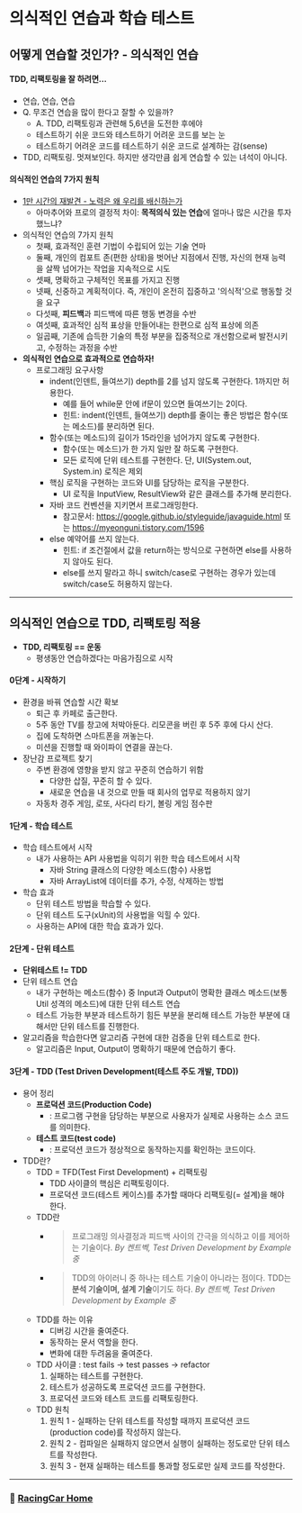 # 의식적인 연습과 학습 테스트
## 어떻게 연습할 것인가? - 의식적인 연습
#### TDD, 리팩토링을 잘 하려면…
- 연습, 연습, 연습 
- Q. 무조건 연습을 많이 한다고 잘할 수 있을까?
  - A. TDD, 리팩토링과 관련해 5,6년을 도전한 후에야
  - 테스트하기 쉬운 코드와 테스트하기 어려운 코드를 보는 눈
  - 테스트하기 어려운 코드를 테스트하기 쉬운 코드로 설계하는 감(sense)
- TDD, 리팩토링. 멋져보인다. 하지만 생각만큼 쉽게 연습할 수 있는 녀석이 아니다.

#### 의식적인 연습의 7가지 원칙 
- [1만 시간의 재발견 - 노력은 왜 우리를 배신하는가](http://www.yes24.com/Product/Goods/29135134)
  - 아마추어와 프로의 결정적 차이: **목적의식 있는 연습**에 얼마나 많은 시간을 투자했느냐?
- 의식적인 연습의 7가지 원칙
  - 첫째, 효과적인 훈련 기법이 수립되어 있는 기술 연마
  - 둘째, 개인의 컴포트 존(편한 상태)을 벗어난 지점에서 진행, 자신의 현재 능력을 살짝 넘어가는 작업을 지속적으로 시도
  - 셋째, 명확하고 구체적인 목표를 가지고 진행
  - 넷째, 신중하고 계획적이다. 즉, 개인이 온전히 집중하고 '의식적'으로 행동할 것을 요구
  - 다섯째, **피드백**과 피드백에 따른 행동 변경을 수반
  - 여섯째, 효과적인 심적 표상을 만들어내는 한편으로 심적 표상에 의존
  - 일곱째, 기존에 습득한 기술의 특정 부분을 집중적으로 개선함으로써 발전시키고, 수정하는 과정을 수반
- **의식적인 연습으로 효과적으로 연습하자!**
  - 프로그래밍 요구사항
    - indent(인덴트, 들여쓰기) depth를 2를 넘지 않도록 구현한다. 1까지만 허용한다.
      - 예를 들어 while문 안에 if문이 있으면 들여쓰기는 2이다.
      - 힌트: indent(인덴트, 들여쓰기) depth를 줄이는 좋은 방법은 함수(또는 메소드)를 분리하면 된다.
    - 함수(또는 메소드)의 길이가 15라인을 넘어가지 않도록 구현한다.
      - 함수(또는 메소드)가 한 가지 일만 잘 하도록 구현한다.
      - 모든 로직에 단위 테스트를 구현한다. 단, UI(System.out, System.in) 로직은 제외
    - 핵심 로직을 구현하는 코드와 UI를 담당하는 로직을 구분한다.
      - UI 로직을 InputView, ResultView와 같은 클래스를 추가해 분리한다.
    - 자바 코드 컨벤션을 지키면서 프로그래밍한다.
      - 참고문서: https://google.github.io/styleguide/javaguide.html 또는 https://myeonguni.tistory.com/1596
    - else 예약어를 쓰지 않는다.
      - 힌트: if 조건절에서 값을 return하는 방식으로 구현하면 else를 사용하지 않아도 된다.
      - else를 쓰지 말라고 하니 switch/case로 구현하는 경우가 있는데 switch/case도 허용하지 않는다.

---
## 의식적인 연습으로 TDD, 리팩토링 적용
- **TDD, 리팩토링 == 운동**
  - 평생동안 연습하겠다는 마음가짐으로 시작

#### 0단계 - 시작하기 
- 환경을 바꿔 연습할 시간 확보
  - 퇴근 후 카페로 출근한다.
  - 5주 동안 TV를 창고에 처박아둔다. 리모콘을 버린 후 5주 후에 다시 산다.
  - 집에 도착하면 스마트폰을 꺼놓는다.
  - 미션을 진행할 때 와이파이 연결을 끊는다.
- 장난감 프로젝트 찾기
  - 주변 환경에 영향을 받지 않고 꾸준히 연습하기 위함
    - 다양한 삽질, 꾸준히 할 수 있다.
    - 새로운 연습을 내 것으로 만들 때 회사의 업무로 적용하지 않기
  - 자동차 경주 게임, 로또, 사다리 타기, 볼링 게임 점수판

#### 1단계 - 학습 테스트 
- 학습 테스트에서 시작
  - 내가 사용하는 API 사용법을 익히기 위한 학습 테스트에서 시작
    - 자바 String 클래스의 다양한 메소드(함수) 사용법
    - 자바 ArrayList에 데이터를 추가, 수정, 삭제하는 방법
- 학습 효과
  - 단위 테스트 방법을 학습할 수 있다.
  - 단위 테스트 도구(xUnit)의 사용법을 익힐 수 있다.
  - 사용하는 API에 대한 학습 효과가 있다.

#### 2단계 - 단위 테스트 
- **단위테스트 != TDD**
- 단위 테스트 연습
  - 내가 구현하는 메소드(함수) 중 Input과 Output이 명확한 클래스 메소드(보통 Util 성격의 메소드)에 대한 단위 테스트 연습
  - 테스트 가능한 부분과 테스트하기 힘든 부분을 분리해 테스트 가능한 부분에 대해서만 단위 테스트를 진행한다.
- 알고리즘을 학습한다면 알고리즘 구현에 대한 검증을 단위 테스트로 한다.
  - 알고리즘은 Input, Output이 명확하기 때문에 연습하기 좋다.

#### 3단계 - TDD (Test Driven Development(테스트 주도 개발, TDD))
- 용어 정리
  - **프로덕션 코드(Production Code)**
    - : 프로그램 구현을 담당하는 부분으로 사용자가 실제로 사용하는 소스 코드를 의미한다.
  - **테스트 코드(test code)**
    - : 프로덕션 코드가 정상적으로 동작하는지를 확인하는 코드이다.
- TDD란?
  - TDD = TFD(Test First Development) + 리팩토링
    - TDD 사이클의 핵심은 리팩토링이다.
    - 프로덕션 코드(테스트 케이스)를 추가할 때마다 리팩토링(= 설계)을 해야 한다.
  - TDD란 
    - > 프로그래밍 의사결정과 피드백 사이의 간극을 의식하고 이를 제어하는 기술이다. *By 켄트벡, Test Driven Development by Example 중*
    - > TDD의 아이러니 중 하나는 테스트 기술이 아니라는 점이다. TDD는 **분석 기술이며, 설계 기술**이기도 하다. *By 켄트벡, Test Driven Development by Example 중*
  - TDD를 하는 이유
    - 디버깅 시간을 줄여준다.
    - 동작하는 문서 역할을 한다.
    - 변화에 대한 두려움을 줄여준다.
  - TDD 사이클 : test fails -> test passes -> refactor 
    1. 실패하는 테스트를 구현한다.
    2. 테스트가 성공하도록 프로덕션 코드를 구현한다.
    3. 프로덕션 코드와 테스트 코드를 리팩토링한다.
  - TDD 원칙
    1. 원칙 1 - 실패하는 단위 테스트를 작성할 때까지 프로덕션 코드(production code)를 작성하지 않는다.
    2. 원칙 2 - 컴파일은 실패하지 않으면서 실행이 실패하는 정도로만 단위 테스트를 작성한다.
    3. 원칙 3 - 현재 실패하는 테스트를 통과할 정도로만 실제 코드를 작성한다.


---

### :car: [RacingCar Home](https://github.com/gmlwjd9405/tdd-refactoring-clean-code-8/tree/master/study/java-racing)
